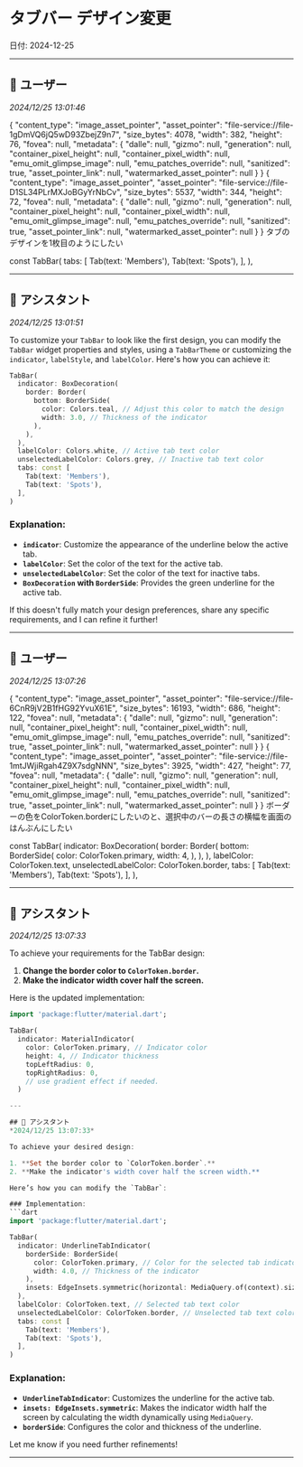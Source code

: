 # タブバー デザイン変更

日付: 2024-12-25

---

## 👤 ユーザー
*2024/12/25 13:01:46*

{
  "content_type": "image_asset_pointer",
  "asset_pointer": "file-service://file-1gDmVQ6jQ5wD93ZbejZ9n7",
  "size_bytes": 4078,
  "width": 382,
  "height": 76,
  "fovea": null,
  "metadata": {
    "dalle": null,
    "gizmo": null,
    "generation": null,
    "container_pixel_height": null,
    "container_pixel_width": null,
    "emu_omit_glimpse_image": null,
    "emu_patches_override": null,
    "sanitized": true,
    "asset_pointer_link": null,
    "watermarked_asset_pointer": null
  }
}
{
  "content_type": "image_asset_pointer",
  "asset_pointer": "file-service://file-D1SL34PLrMXJoBGyYrNbCv",
  "size_bytes": 5537,
  "width": 344,
  "height": 72,
  "fovea": null,
  "metadata": {
    "dalle": null,
    "gizmo": null,
    "generation": null,
    "container_pixel_height": null,
    "container_pixel_width": null,
    "emu_omit_glimpse_image": null,
    "emu_patches_override": null,
    "sanitized": true,
    "asset_pointer_link": null,
    "watermarked_asset_pointer": null
  }
}
タブのデザインを1枚目のようにしたい

const TabBar(
                      tabs: [
                        Tab(text: 'Members'),
                        Tab(text: 'Spots'),
                      ],
                    ),

---

## 🤖 アシスタント
*2024/12/25 13:01:51*

To customize your `TabBar` to look like the first design, you can modify the `TabBar` widget properties and styles, using a `TabBarTheme` or customizing the `indicator`, `labelStyle`, and `labelColor`. Here's how you can achieve it:

```dart
TabBar(
  indicator: BoxDecoration(
    border: Border(
      bottom: BorderSide(
        color: Colors.teal, // Adjust this color to match the design
        width: 3.0, // Thickness of the indicator
      ),
    ),
  ),
  labelColor: Colors.white, // Active tab text color
  unselectedLabelColor: Colors.grey, // Inactive tab text color
  tabs: const [
    Tab(text: 'Members'),
    Tab(text: 'Spots'),
  ],
)
```

### Explanation:
- **`indicator`**: Customize the appearance of the underline below the active tab.
- **`labelColor`**: Set the color of the text for the active tab.
- **`unselectedLabelColor`**: Set the color of the text for inactive tabs.
- **`BoxDecoration` with `BorderSide`**: Provides the green underline for the active tab.

If this doesn't fully match your design preferences, share any specific requirements, and I can refine it further!

---

## 👤 ユーザー
*2024/12/25 13:07:26*

{
  "content_type": "image_asset_pointer",
  "asset_pointer": "file-service://file-6CnR9jV2B1fHG92YvuX61E",
  "size_bytes": 16193,
  "width": 686,
  "height": 122,
  "fovea": null,
  "metadata": {
    "dalle": null,
    "gizmo": null,
    "generation": null,
    "container_pixel_height": null,
    "container_pixel_width": null,
    "emu_omit_glimpse_image": null,
    "emu_patches_override": null,
    "sanitized": true,
    "asset_pointer_link": null,
    "watermarked_asset_pointer": null
  }
}
{
  "content_type": "image_asset_pointer",
  "asset_pointer": "file-service://file-1mtJWjiRgah4Z9X7sdgNNN",
  "size_bytes": 3925,
  "width": 427,
  "height": 77,
  "fovea": null,
  "metadata": {
    "dalle": null,
    "gizmo": null,
    "generation": null,
    "container_pixel_height": null,
    "container_pixel_width": null,
    "emu_omit_glimpse_image": null,
    "emu_patches_override": null,
    "sanitized": true,
    "asset_pointer_link": null,
    "watermarked_asset_pointer": null
  }
}
ボーダーの色をColorToken.borderにしたいのと、選択中のバーの長さの横幅を画面のはんぶんにしたい

const TabBar(
                      indicator: BoxDecoration(
                        border: Border(
                          bottom: BorderSide(
                            color: ColorToken.primary,
                            width: 4,
                          ),
                        ),
                      ),
                      labelColor: ColorToken.text,
                      unselectedLabelColor: ColorToken.border,
                      tabs: [
                        Tab(text: 'Members'),
                        Tab(text: 'Spots'),
                      ],
                    ),

---

## 🤖 アシスタント
*2024/12/25 13:07:33*

To achieve your requirements for the TabBar design:

1. **Change the border color to `ColorToken.border`.**
2. **Make the indicator width cover half the screen.**

Here is the updated implementation:

```dart
import 'package:flutter/material.dart';

TabBar(
  indicator: MaterialIndicator(
    color: ColorToken.primary, // Indicator color
    height: 4, // Indicator thickness
    topLeftRadius: 0,
    topRightRadius: 0,
    // use gradient effect if needed.
  )

---

## 🤖 アシスタント
*2024/12/25 13:07:33*

To achieve your desired design:

1. **Set the border color to `ColorToken.border`.**
2. **Make the indicator's width cover half the screen width.**

Here’s how you can modify the `TabBar`:

### Implementation:
```dart
import 'package:flutter/material.dart';

TabBar(
  indicator: UnderlineTabIndicator(
    borderSide: BorderSide(
      color: ColorToken.primary, // Color for the selected tab indicator
      width: 4.0, // Thickness of the indicator
    ),
    insets: EdgeInsets.symmetric(horizontal: MediaQuery.of(context).size.width / 4), // Adjust insets for half-screen width
  ),
  labelColor: ColorToken.text, // Selected tab text color
  unselectedLabelColor: ColorToken.border, // Unselected tab text color
  tabs: const [
    Tab(text: 'Members'),
    Tab(text: 'Spots'),
  ],
)
```

### Explanation:
- **`UnderlineTabIndicator`**: Customizes the underline for the active tab.
- **`insets: EdgeInsets.symmetric`**: Makes the indicator width half the screen by calculating the width dynamically using `MediaQuery`.
- **`borderSide`**: Configures the color and thickness of the underline.

Let me know if you need further refinements!

---
